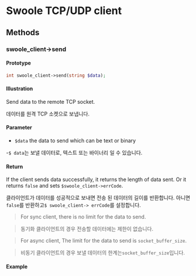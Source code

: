 # Swoole TCP/UDP client

## Methods 

### swoole_client->send

#### Prototype

```php
int swoole_client->send(string $data);
```

#### Illustration

Send data to the remote TCP socket.

데이터를 원격 TCP 소켓으로 보냅니다.

#### Parameter

- `$data` the data to send which can be text or binary

-`$ data`는 보낼 데이터로, 텍스트 또는 바이너리 일 수 있습니다.

#### Return

If the client sends data successfully, it returns the length of data sent. Or it returns `false` and sets `$swoole_client->errCode`.

클라이언트가 데이터를 성공적으로 보내면 전송 된 데이터의 길이를 반환합니다. 아니면`false`를 반환하고`$ swoole_client-> errCode`를 설정합니다.

> For sync client, there is no limit for the data to send. 

> 동기화 클라이언트의 경우 전송할 데이터에는 제한이 없습니다.

> For async client, The limit for the data to send is `socket_buffer_size`. 

> 비동기 클라이언트의 경우 보낼 데이터의 한계는`socket_buffer_size`입니다.

#### Example
